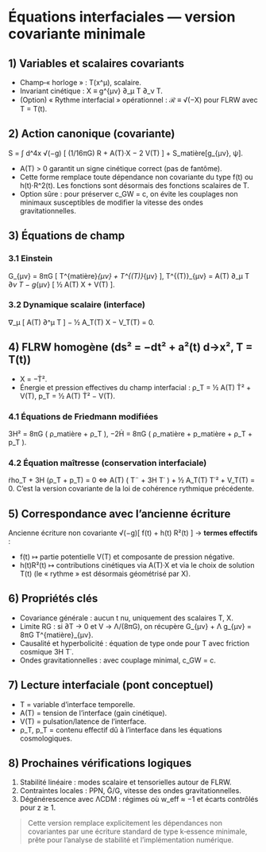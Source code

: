 # Équations interfaciales — version covariante minimale

## 1) Variables et scalaires covariants
- Champ‑« horloge » : T(x^μ), scalaire.
- Invariant cinétique : X ≡ g^{μν} ∂_μ T ∂_ν T.
- (Option) « Rythme interfacial » opérationnel : ℛ ≡ √(−X) pour FLRW avec T = T(t).

## 2) Action canonique (covariante)
S = ∫ d^4x √(−g) [ (1/16πG) R + A(T)·X − 2 V(T) ] + S_matière[g_{μν}, ψ].
- A(T) > 0 garantit un signe cinétique correct (pas de fantôme).
- Cette forme remplace toute dépendance non covariante du type f(t) ou h(t)·R^2(t). Les fonctions sont désormais des fonctions scalaires de T.
- Option sûre : pour préserver c_GW = c, on évite les couplages non minimaux susceptibles de modifier la vitesse des ondes gravitationnelles.

## 3) Équations de champ
### 3.1 Einstein
G_{μν} = 8πG [ T^{matière}_{μν} + T^{(T)}_{μν} ],
T^{(T)}_{μν} = A(T) ∂_μ T ∂_ν T − g_{μν} [ ½ A(T) X + V(T) ].

### 3.2 Dynamique scalaire (interface)
∇_μ [ A(T) ∂^μ T ] − ½ A_T(T) X − V_T(T) = 0.

## 4) FLRW homogène (ds² = −dt² + a²(t) d→x², T = T(t))
- X = −Ṫ².
- Énergie et pression effectives du champ interfacial :
ρ_T = ½ A(T) Ṫ² + V(T),   p_T = ½ A(T) Ṫ² − V(T).

### 4.1 Équations de Friedmann modifiées
3H² = 8πG ( ρ_matière + ρ_T ),
−2Ḣ = 8πG ( ρ_matière + p_matière + ρ_T + p_T ).

### 4.2 Équation maîtresse (conservation interfaciale)
ṙho_T + 3H (ρ_T + p_T) = 0  ⇔  A(T) ( T¨ + 3H T˙ ) + ½ A_T(T) T˙² + V_T(T) = 0.
C’est la version covariante de la loi de cohérence rythmique précédente.

## 5) Correspondance avec l’ancienne écriture
Ancienne écriture non covariante √(−g)[ f(t) + h(t) R²(t) ] → **termes effectifs** :
- f(t) ↦ partie potentielle V(T) et composante de pression négative.
- h(t)R²(t) ↦ contributions cinétiques via A(T)·X et via le choix de solution T(t) (le « rythme » est désormais géométrisé par X).

## 6) Propriétés clés
- Covariance générale : aucun t nu, uniquement des scalaires T, X.
- Limite RG : si ∂T → 0 et V → Λ/(8πG), on récupère G_{μν} + Λ g_{μν} = 8πG T^{matière}_{μν}.
- Causalité et hyperbolicité : équation de type onde pour T avec friction cosmique 3H T˙.
- Ondes gravitationnelles : avec couplage minimal, c_GW = c.

## 7) Lecture interfaciale (pont conceptuel)
- T = variable d’interface temporelle.
- A(T) = tension de l’interface (gain cinétique).
- V(T) = pulsation/latence de l’interface.
- ρ_T, p_T = contenu effectif dû à l’interface dans les équations cosmologiques.

## 8) Prochaines vérifications logiques
1. Stabilité linéaire : modes scalaire et tensorielles autour de FLRW.
2. Contraintes locales : PPN, Ḡ/G, vitesse des ondes gravitationnelles.
3. Dégénérescence avec ΛCDM : régimes où w_eff ≈ −1 et écarts contrôlés pour z ≳ 1.

> Cette version remplace explicitement les dépendances non covariantes par une écriture standard de type k‑essence minimale, prête pour l’analyse de stabilité et l’implémentation numérique.

